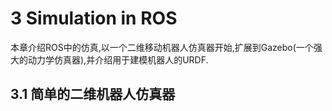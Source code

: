# 3 Simulation in ROS

  本章介绍ROS中的仿真,以一个二维移动机器人仿真器开始,扩展到Gazebo(一个强大的动力学仿真器),并介绍用于建模机器人的URDF.

## 3.1 简单的二维机器人仿真器
